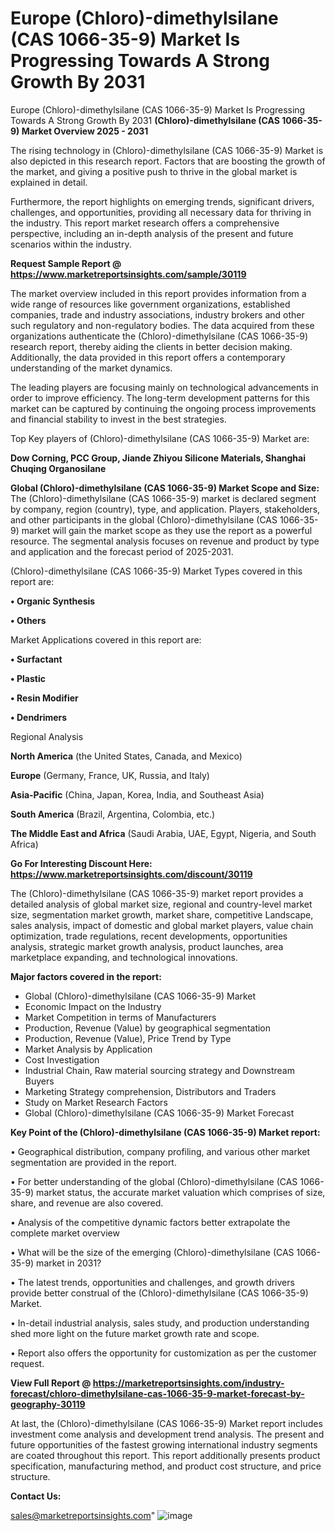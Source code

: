 # Europe (Chloro)-dimethylsilane (CAS 1066-35-9) Market Is Progressing Towards A Strong Growth By 2031
Europe (Chloro)-dimethylsilane (CAS 1066-35-9) Market Is Progressing Towards A Strong Growth By 2031
<Strong> (Chloro)-dimethylsilane (CAS 1066-35-9) Market Overview 2025 - 2031</strong>

The rising technology in (Chloro)-dimethylsilane (CAS 1066-35-9) Market is also depicted in this research report. Factors that are boosting the growth of the market, and giving a positive push to thrive in the global market is explained in detail.

Furthermore, the report highlights on emerging trends, significant drivers, challenges, and opportunities, providing all necessary data for thriving in the industry. This report market research offers a comprehensive perspective, including an in-depth analysis of the present and future scenarios within the industry.

<strong>Request Sample Report @ <a href=https://www.marketreportsinsights.com/sample/30119>https://www.marketreportsinsights.com/sample/30119</a></strong>

The market overview included in this report provides information from a wide range of resources like government organizations, established companies, trade and industry associations, industry brokers and other such regulatory and non-regulatory bodies. The data acquired from these organizations authenticate the (Chloro)-dimethylsilane (CAS 1066-35-9) research report, thereby aiding the clients in better decision making. Additionally, the data provided in this report offers a contemporary understanding of the market dynamics.

The leading players are focusing mainly on technological advancements in order to improve efficiency. The long-term development patterns for this market can be captured by continuing the ongoing process improvements and financial stability to invest in the best strategies.

Top Key players of (Chloro)-dimethylsilane (CAS 1066-35-9) Market are:

<strong>Dow Corning, PCC Group, Jiande Zhiyou Silicone Materials, Shanghai Chuqing Organosilane</strong>

<strong><b>Global (Chloro)-dimethylsilane (CAS 1066-35-9) Market Scope and Size:</b></strong>
The (Chloro)-dimethylsilane (CAS 1066-35-9) market is declared segment by company, region (country), type, and application. Players, stakeholders, and other participants in the global (Chloro)-dimethylsilane (CAS 1066-35-9) market will gain the market scope as they use the report as a powerful resource. The segmental analysis focuses on revenue and product by type and application and the forecast period of 2025-2031.

(Chloro)-dimethylsilane (CAS 1066-35-9) Market Types covered in this report are:

<strong>• Organic Synthesis

• Others</strong>

Market Applications covered in this report are:

<strong>• Surfactant

• Plastic

• Resin Modifier

• Dendrimers</strong> 

Regional Analysis

<strong>North America</strong> (the United States, Canada, and Mexico)

<strong>Europe</strong> (Germany, France, UK, Russia, and Italy)

<strong>Asia-Pacific</strong> (China, Japan, Korea, India, and Southeast Asia)

<strong>South America</strong> (Brazil, Argentina, Colombia, etc.)

<strong>The Middle East and Africa</strong> (Saudi Arabia, UAE, Egypt, Nigeria, and South Africa)

<strong>Go For Interesting Discount Here: <a href=https://www.marketreportsinsights.com/discount/30119>https://www.marketreportsinsights.com/discount/30119</a></strong>

The (Chloro)-dimethylsilane (CAS 1066-35-9) market report provides a detailed analysis of global market size, regional and country-level market size, segmentation market growth, market share, competitive Landscape, sales analysis, impact of domestic and global market players, value chain optimization, trade regulations, recent developments, opportunities analysis, strategic market growth analysis, product launches, area marketplace expanding, and technological innovations.

<strong><b>Major factors covered in the report:</b></strong>
<ul>
  <li>Global (Chloro)-dimethylsilane (CAS 1066-35-9) Market </li>
  <li>Economic Impact on the Industry</li>
  <li>Market Competition in terms of Manufacturers</li>
  <li>Production, Revenue (Value) by geographical segmentation</li>
  <li>Production, Revenue (Value), Price Trend by Type</li>
  <li>Market Analysis by Application</li>
  <li>Cost Investigation</li>
  <li>Industrial Chain, Raw material sourcing strategy and Downstream Buyers</li>
  <li>Marketing Strategy comprehension, Distributors and Traders</li>
  <li>Study on Market Research Factors</li>
  <li>Global (Chloro)-dimethylsilane (CAS 1066-35-9) Market Forecast</li>
</ul>

<strong><b>Key Point of the (Chloro)-dimethylsilane (CAS 1066-35-9) Market report:</b></strong>

• Geographical distribution, company profiling, and various other market segmentation are provided in the report.

• For better understanding of the global (Chloro)-dimethylsilane (CAS 1066-35-9) market status, the accurate market valuation which comprises of size, share, and revenue are also covered.

• Analysis of the competitive dynamic factors better extrapolate the complete market overview

• What will be the size of the emerging (Chloro)-dimethylsilane (CAS 1066-35-9) market in 2031?

• The latest trends, opportunities and challenges, and growth drivers provide better construal of the (Chloro)-dimethylsilane (CAS 1066-35-9) Market.

• In-detail industrial analysis, sales study, and production understanding shed more light on the future market growth rate and scope.

• Report also offers the opportunity for customization as per the customer request.

<strong><b>View Full Report @ <a href=https://marketreportsinsights.com/industry-forecast/chloro-dimethylsilane-cas-1066-35-9-market-forecast-by-geography-30119>https://marketreportsinsights.com/industry-forecast/chloro-dimethylsilane-cas-1066-35-9-market-forecast-by-geography-30119</a></b></strong>


At last, the (Chloro)-dimethylsilane (CAS 1066-35-9) Market report includes investment come analysis and development trend analysis. The present and future opportunities of the fastest growing international industry segments are coated throughout this report. This report additionally presents product specification, manufacturing method, and product cost structure, and price structure.

<strong>Contact Us:</strong>

sales@marketreportsinsights.com"
![image](https://github.com/user-attachments/assets/4637f343-fd1f-4c5d-aa0c-a69b668462e3)
